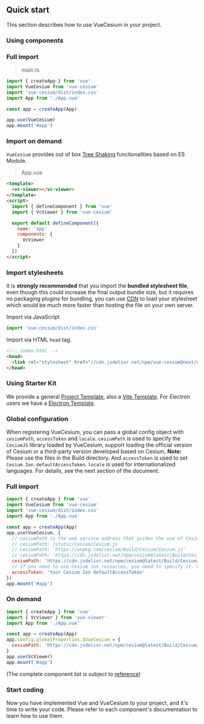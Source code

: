 ## Quick start

This section describes how to use VueCesium in your project.

### Using components

### Full import

> main.ts

```typescript
import { createApp } from 'vue'
import VueCesium from 'vue-cesium'
import 'vue-cesium/dist/index.css'
import App from './App.vue'

const app = createApp(App)

app.use(VueCesium)
app.mount('#app')
```

### Import on demand

`VueCesium` provides out of box [Tree Shaking](https://webpack.js.org/guides/tree-shaking/)
functionalities based on ES Module.

> App.vue

```html
<template>
  <vc-viewer></vc-viewer>
</template>
<script>
  import { defineComponent } from 'vue'
  import { VcViewer } from 'vue-cesium'

  export default defineComponent({
    name: 'app'
    components: {
      VcViewer
    }
  })
</script>
```

### Import stylesheets

It is **strongly recommended** that you import the **bundled stylesheet file**, even
though this could increase the final output bundle size, but it requires no
packaging plugins for bundling, you can use
[CDN](https://www.cloudflare.com/learning/cdn/what-is-a-cdn/) to load your stylesheet
which would be much more faster than hosting the file on your own server.

Import via JavaScript

```typescript
import 'vue-cesium/dist/index.css'
```

Import via HTML `head` tag.

```html
<!-- index.html -->
<head>
  <link rel="stylesheet" href="//cdn.jsdelivr.net/npm/vue-cesium@next/dist/index.css" />
</head>
```

### Using Starter Kit

We provide a general [Project Template](https://github.com/zouyaoji/vue-cesium-starter),
also a [Vite Template](https://github.com/zouyaoji/vue-cesium-vite-starter).
For Electron users we have a [Electron Template](https://github.com/zouyaoji/vue-cesium-electron-vite-starter).

### Global configuration

When registering VueCesium, you can pass a global config object with `cesiumPath`, `accessToken` and `locale`. `cesiumPath` is used to specify the `CesiumJS` library loaded by VueCesium, support loading the official version of Cesium or a third-party version developed based on Cesium, **Note:** Please use the files in the Build directory. And `accessToken` is used to set `Cesium.Ion.defaultAccessToken`. `locale` is used for internationalized languages. For details, see the next section of the document.

### Full import

```js
import { createApp } from 'vue'
import VueCesium from 'vue-cesium'
import 'vue-cesium/dist/index.css'
import App from './App.vue'

const app = createApp(App)
app.use(VueCesium, {
  // cesiumPath is the web service address that guides the use of Cesium.js, which can be a local or CDN address such as
  // cesiumPath: /static/Cesium/Cesium.js
  // cesiumPath: 'https://unpkg.com/cesium/Build/Cesium/Cesium.js'
  // cesiumPath: 'https://cdn.jsdelivr.net/npm/cesium@latest/Build/Cesium/Cesium.js'
  cesiumPath: 'https://cdn.jsdelivr.net/npm/cesium@latest/Build/Cesium/Cesium.js',
  // If you need to use Cesium ion resources, you need to specify it. Go to https://cesium.com/ion/ to apply for an account and get Access Token. If it is not specified, it may cause the loading of CesiumIon's online images and terrain to fail.
  accessToken: 'Your Cesium Ion defaultAccessToken'
})
app.mount('#app')
```

### On demand

```js
import { createApp } from 'vue'
import { VcViewer } from 'vue-viewer'
import App from './App.vue'

const app = createApp(App)
app.config.globalProperties.$VueCesium = {
  cesiumPath: 'https://cdn.jsdelivr.net/npm/cesium@latest/Build/Cesium/Cesium.js'
}
app.use(VcViewer)
app.mount('#app')
```

(The complete component list is subject to [reference](https://github.com/zouyaoji/vue-cesium/blob/dev/packages/vue-cesium/component.ts))

### Start coding

Now you have implemented Vue and VueCesium to your project, and it's time to write your code. Please refer to each component's documentation to learn how to use them.

